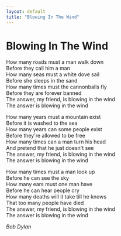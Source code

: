 ```yaml
---
layout: default
title: "Blowing In The Wind"
---
```


# Blowing In The Wind

How many roads must a man walk down  
Before they call him a man  
How many seas must a white dove sail  
Before she sleeps in the sand  
How many times must the cannonballs fly  
Before they are forever banned  
The answer, my friend, is blowing in the wind  
The answer is blowing in the wind  

How many years must a mountain exist  
Before it is washed to the sea  
How many years can some people exist  
Before they're allowed to be free  
How many times can a man turn his head  
And pretend that he just doesn't see  
The answer, my friend, is blowing in the wind  
The answer is blowing in the wind  

How many times must a man look up  
Before he can see the sky  
How many ears must one man have  
Before he can hear people cry  
How many deaths will it take till he knows  
That too many people have died  
The answer, my friend, is blowing in the wind  
The answer is blowing in the wind  

*Bob Dylan*

